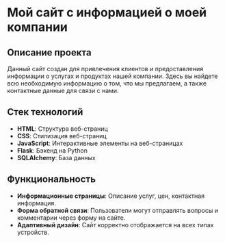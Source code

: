 # Мой сайт с информацией о моей компании

## Описание проекта

Данный сайт создан для привлечения клиентов и предоставления информации о услугах и продуктах нашей компании. Здесь вы найдете всю необходимую информацию о том, что мы предлагаем, а также контактные данные для связи с нами.

## Стек технологий

- **HTML**: Структура веб-страниц
- **CSS**: Стилизация веб-страниц
- **JavaScript**: Интерактивные элементы на веб-страницах
- **Flask**: Бэкенд на Python
- **SQLAlchemy**: База данных

## Функциональность

- **Информационные страницы**: Описание услуг, цен, контактная информация.
- **Форма обратной связи**: Пользователи могут отправлять вопросы и комментарии через форму на сайте.
- **Адаптивный дизайн**: Сайт корректно отображается на всех типах устройств.
